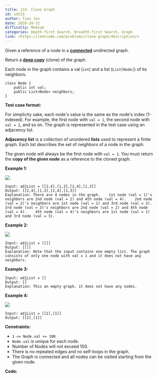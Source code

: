 ```yaml
---
title: 133. Clone Graph
id: id133
author: Tian Jun
date: 2020-10-31
difficulty: Medium
categories: Depth-first Search, Breadth-first Search, Graph
link: <https://leetcode.com/problems/clone-graph/description/>
---
```


Given a reference of a node in a
**[connected](https://en.wikipedia.org/wiki/Connectivity_\(graph_theory\)#Connected_graph)**
undirected graph.

Return a [**deep
copy**](https://en.wikipedia.org/wiki/Object_copying#Deep_copy) (clone) of the
graph.

Each node in the graph contains a val (`int`) and a list (`List[Node]`) of its
neighbors.
            class Node {        public int val;        public List<Node> neighbors;    }    



**Test case format:**

For simplicity sake, each node's value is the same as the node's index
(1-indexed). For example, the first node with `val = 1`, the second node with
`val = 2`, and so on. The graph is represented in the test case using an
adjacency list.

**Adjacency list**  is a collection of unordered  **lists**  used to represent
a finite graph. Each list describes the set of neighbors of a node in the
graph.

The given node will always be the first node with `val = 1`. You must return
the **copy of the given node** as a reference to the cloned graph.



**Example 1:**

![](https://assets.leetcode.com/uploads/2019/11/04/133_clone_graph_question.png)
            
	Input: adjList = [[2,4],[1,3],[2,4],[1,3]]    
	Output: [[2,4],[1,3],[2,4],[1,3]]    
	Explanation: There are 4 nodes in the graph.    1st node (val = 1)'s neighbors are 2nd node (val = 2) and 4th node (val = 4).    2nd node (val = 2)'s neighbors are 1st node (val = 1) and 3rd node (val = 3).    3rd node (val = 3)'s neighbors are 2nd node (val = 2) and 4th node (val = 4).    4th node (val = 4)'s neighbors are 1st node (val = 1) and 3rd node (val = 3).    

**Example 2:**

![](https://assets.leetcode.com/uploads/2020/01/07/graph.png)
            
	Input: adjList = [[]]    
	Output: [[]]    
	Explanation: Note that the input contains one empty list. The graph consists of only one node with val = 1 and it does not have any neighbors.    

**Example 3:**
            
	Input: adjList = []    
	Output: []    
	Explanation: This an empty graph, it does not have any nodes.    

**Example 4:**

![](https://assets.leetcode.com/uploads/2020/01/07/graph-1.png)
            
	Input: adjList = [[2],[1]]    
	Output: [[2],[1]]    



**Constraints:**

  * `1 <= Node.val <= 100`
  * `Node.val` is unique for each node.
  * Number of Nodes will not exceed 100.
  * There is no repeated edges and no self-loops in the graph.
  * The Graph is connected and all nodes can be visited starting from the given node.


**Code:**
